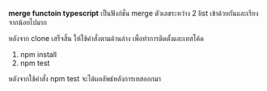 **merge functoin typescript**
เป็นฟังก์ชั่น merge ตัวเลขระหว่าง 2 list เข้าด้วยกันและเรียงจากน้อยไปมาก

หลังจาก clone เสร็จสิ้น ให้ใช้คำสั่งตามด้านล่าง เพื่อทำการติดตั้งและเทสโค้ด

1. npm install 
2. npm test

หลังจากใช้คำสั่ง npm test จะได้ผลลัพธ์หลังการเทสออกมา
